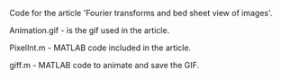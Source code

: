 Code for the article 'Fourier transforms and bed sheet view of images'.

Animation.gif - is the gif used in the article.

PixelInt.m - MATLAB code included in the article.

giff.m - MATLAB code to animate and save the GIF.
